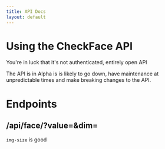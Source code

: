 ```yaml
---
title: API Docs
layout: default
---
```

# Using the CheckFace API

You're in luck that it's not authenticated, entirely open API

The API is in Alpha is is likely to go down, have maintenance at unpredictable times and make breaking changes to the API.


# Endpoints
## /api/face/?value=<seed>&dim=<img-size>

`img-size` is good

